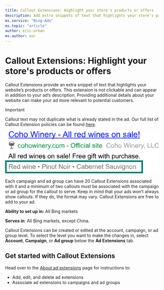 ```yaml
---
title: Callout Extensions: Highlight your store's products or offers
description: Add extra snippets of text that highlights your store's products or offers.
ms.service: "Bing-Ads"
ms.topic: "article"
author: eric-urban
ms.author: eur
---
```


# Callout Extensions: Highlight your store's products or offers

Callout Extensions provide an extra snippet of text that highlights your website’s products or offers. This extension is not clickable and can appear in addition to your ad’s description. Providing additional details about your website can make your ad more relevant to potential customers.

> [!IMPORTANT]
> Callout text may not duplicate what is already stated in the ad. Our full list of Callout Extension policies can be found [here](https://go.microsoft.com/fwlink?LinkId=746651).

![Callout Extensions](../images/BA_CONC_Extension_Callout.svg)

Each campaign and ad group can have 20 Callout Extensions associated with it and a minimum of two callouts must be associated with the campaign or ad group for the callout to serve. Keep in mind that your ads won’t always show callouts. If they do, the format may vary. Callout Extensions are free to add to your ad.

**Ability to set up in:** All Bing markets

**Serves in**: All Bing markets, except China.

Callout Extensions can be created or edited at the account, campaign, or ad group level. To select the level you want to make the changes in, select  **Account**, **Campaign**, or **Ad group** below the **Ad Extensions** tab.

## Get started with Callout Extensions

Head over to the [About ad extensions](./hlp_BA_CONC_AboutAdExtensions.md) page for instructions to:

- Add, edit, and delete ad extensions
- Associate ad extensions to campaigns and ad groups


